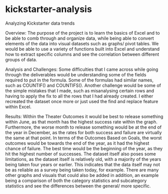 # kickstarter-analysis
Analyzing Kickstarter data trends

Overview:
The purpose of the project is to learn the basics of Excel and to be able to comb through and organize data, while being able to convert elements of the data into visual datasets such as graphs/ pivot tables. We would be able to use a variety of functions built into Excel and understand how to extract specific columns and see the correlation between different groups of data.


Analysis and Challenges:
	Some difficulties that I came across while going through the deliverables would be understanding some of the fields required to put in the formula. Some of the formulas had similar names, such as COUNTIF() and COUNTIFS(). Another challenge would be some of the simple mistakes that I made, such as misanalysing certain rows and having to apply the fix to all the rows that I had already created. I either recreated the dataset once more or just used the find and replace feature within Excel.

	
Results:
Within the Theater Outcomes it would be best to release something within June, as that month has the highest success rate within the graph. Furthermore, the worse month to release something would be at the end of the year in December, as the rates for both success and failure are virtually the same at that point. In terms of the Outcomes Based on Goals, the worst outcomes would be towards the end of the year, as it had the highest chance of failure. The best time would be the beginning of the year, as they hit the highest number of successes. The dataset itself also poses some limitations, as the dataset itself is relatively old, with a majority of the years being taken four years or earlier. This indicates that the data itself may not be as reliable as a survey being taken today, for example. There are many other graphs and visuals that could also be added in addition, an example being a comparison of both the category statistics and subcategory statistics and see the differences between the general/ more specific.
